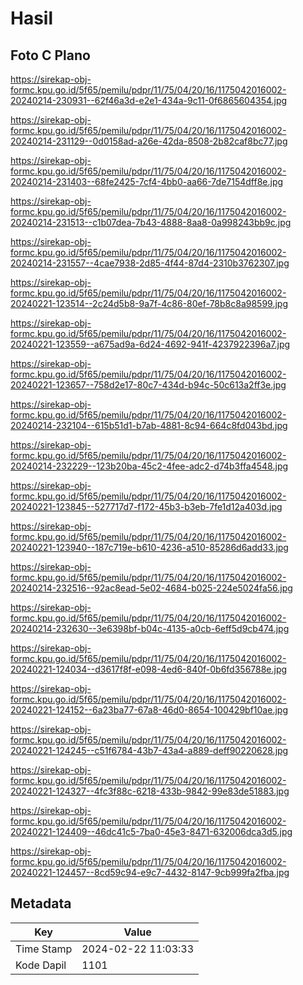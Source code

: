# Hasil

## Foto C Plano

https://sirekap-obj-formc.kpu.go.id/5f65/pemilu/pdpr/11/75/04/20/16/1175042016002-20240214-230931--62f46a3d-e2e1-434a-9c11-0f6865604354.jpg

https://sirekap-obj-formc.kpu.go.id/5f65/pemilu/pdpr/11/75/04/20/16/1175042016002-20240214-231129--0d0158ad-a26e-42da-8508-2b82caf8bc77.jpg

https://sirekap-obj-formc.kpu.go.id/5f65/pemilu/pdpr/11/75/04/20/16/1175042016002-20240214-231403--68fe2425-7cf4-4bb0-aa66-7de7154dff8e.jpg

https://sirekap-obj-formc.kpu.go.id/5f65/pemilu/pdpr/11/75/04/20/16/1175042016002-20240214-231513--c1b07dea-7b43-4888-8aa8-0a998243bb9c.jpg

https://sirekap-obj-formc.kpu.go.id/5f65/pemilu/pdpr/11/75/04/20/16/1175042016002-20240214-231557--4cae7938-2d85-4f44-87d4-2310b3762307.jpg

https://sirekap-obj-formc.kpu.go.id/5f65/pemilu/pdpr/11/75/04/20/16/1175042016002-20240221-123514--2c24d5b8-9a7f-4c86-80ef-78b8c8a98599.jpg

https://sirekap-obj-formc.kpu.go.id/5f65/pemilu/pdpr/11/75/04/20/16/1175042016002-20240221-123559--a675ad9a-6d24-4692-941f-4237922396a7.jpg

https://sirekap-obj-formc.kpu.go.id/5f65/pemilu/pdpr/11/75/04/20/16/1175042016002-20240221-123657--758d2e17-80c7-434d-b94c-50c613a2ff3e.jpg

https://sirekap-obj-formc.kpu.go.id/5f65/pemilu/pdpr/11/75/04/20/16/1175042016002-20240214-232104--615b51d1-b7ab-4881-8c94-664c8fd043bd.jpg

https://sirekap-obj-formc.kpu.go.id/5f65/pemilu/pdpr/11/75/04/20/16/1175042016002-20240214-232229--123b20ba-45c2-4fee-adc2-d74b3ffa4548.jpg

https://sirekap-obj-formc.kpu.go.id/5f65/pemilu/pdpr/11/75/04/20/16/1175042016002-20240221-123845--527717d7-f172-45b3-b3eb-7fe1d12a403d.jpg

https://sirekap-obj-formc.kpu.go.id/5f65/pemilu/pdpr/11/75/04/20/16/1175042016002-20240221-123940--187c719e-b610-4236-a510-85286d6add33.jpg

https://sirekap-obj-formc.kpu.go.id/5f65/pemilu/pdpr/11/75/04/20/16/1175042016002-20240214-232516--92ac8ead-5e02-4684-b025-224e5024fa56.jpg

https://sirekap-obj-formc.kpu.go.id/5f65/pemilu/pdpr/11/75/04/20/16/1175042016002-20240214-232630--3e6398bf-b04c-4135-a0cb-6eff5d9cb474.jpg

https://sirekap-obj-formc.kpu.go.id/5f65/pemilu/pdpr/11/75/04/20/16/1175042016002-20240221-124034--d3617f8f-e098-4ed6-840f-0b6fd356788e.jpg

https://sirekap-obj-formc.kpu.go.id/5f65/pemilu/pdpr/11/75/04/20/16/1175042016002-20240221-124152--6a23ba77-67a8-46d0-8654-100429bf10ae.jpg

https://sirekap-obj-formc.kpu.go.id/5f65/pemilu/pdpr/11/75/04/20/16/1175042016002-20240221-124245--c51f6784-43b7-43a4-a889-deff90220628.jpg

https://sirekap-obj-formc.kpu.go.id/5f65/pemilu/pdpr/11/75/04/20/16/1175042016002-20240221-124327--4fc3f88c-6218-433b-9842-99e83de51883.jpg

https://sirekap-obj-formc.kpu.go.id/5f65/pemilu/pdpr/11/75/04/20/16/1175042016002-20240221-124409--46dc41c5-7ba0-45e3-8471-632006dca3d5.jpg

https://sirekap-obj-formc.kpu.go.id/5f65/pemilu/pdpr/11/75/04/20/16/1175042016002-20240221-124457--8cd59c94-e9c7-4432-8147-9cb999fa2fba.jpg


## Metadata

| Key        | Value               |
| ---------- | ------------------- |
| Time Stamp | 2024-02-22 11:03:33 |
| Kode Dapil | 1101                |




